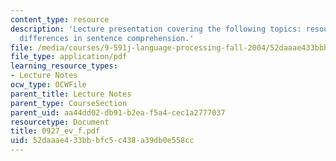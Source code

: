 ```yaml
---
content_type: resource
description: 'Lecture presentation covering the following topics: resources and individual
  differences in sentence comprehension.'
file: /media/courses/9-591j-language-processing-fall-2004/52daaae433bbbfc5c438a39db0e558cc_0927_ev_f.pdf
file_type: application/pdf
learning_resource_types:
- Lecture Notes
ocw_type: OCWFile
parent_title: Lecture Notes
parent_type: CourseSection
parent_uid: aa44dd02-db91-b2ea-f5a4-cec1a2777037
resourcetype: Document
title: 0927_ev_f.pdf
uid: 52daaae4-33bb-bfc5-c438-a39db0e558cc
---
```

